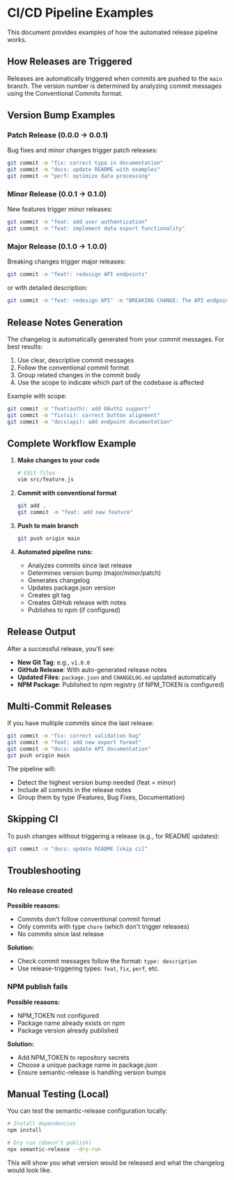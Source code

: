 # CI/CD Pipeline Examples

This document provides examples of how the automated release pipeline works.

## How Releases are Triggered

Releases are automatically triggered when commits are pushed to the `main` branch. The version number is determined by analyzing commit messages using the Conventional Commits format.

## Version Bump Examples

### Patch Release (0.0.0 → 0.0.1)

Bug fixes and minor changes trigger patch releases:

```bash
git commit -m "fix: correct typo in documentation"
git commit -m "docs: update README with examples"
git commit -m "perf: optimize data processing"
```

### Minor Release (0.0.1 → 0.1.0)

New features trigger minor releases:

```bash
git commit -m "feat: add user authentication"
git commit -m "feat: implement data export functionality"
```

### Major Release (0.1.0 → 1.0.0)

Breaking changes trigger major releases:

```bash
git commit -m "feat!: redesign API endpoints"
```

or with detailed description:

```bash
git commit -m "feat: redesign API" -m "BREAKING CHANGE: The API endpoints have been restructured. Use /api/v2/ instead of /api/v1/ for all requests."
```

## Release Notes Generation

The changelog is automatically generated from your commit messages. For best results:

1. Use clear, descriptive commit messages
2. Follow the conventional commit format
3. Group related changes in the commit body
4. Use the scope to indicate which part of the codebase is affected

Example with scope:

```bash
git commit -m "feat(auth): add OAuth2 support"
git commit -m "fix(ui): correct button alignment"
git commit -m "docs(api): add endpoint documentation"
```

## Complete Workflow Example

1. **Make changes to your code**
   ```bash
   # Edit files
   vim src/feature.js
   ```

2. **Commit with conventional format**
   ```bash
   git add .
   git commit -m "feat: add new feature"
   ```

3. **Push to main branch**
   ```bash
   git push origin main
   ```

4. **Automated pipeline runs:**
   - Analyzes commits since last release
   - Determines version bump (major/minor/patch)
   - Generates changelog
   - Updates package.json version
   - Creates git tag
   - Creates GitHub release with notes
   - Publishes to npm (if configured)

## Release Output

After a successful release, you'll see:

- **New Git Tag**: e.g., `v1.0.0`
- **GitHub Release**: With auto-generated release notes
- **Updated Files**: `package.json` and `CHANGELOG.md` updated automatically
- **NPM Package**: Published to npm registry (if NPM_TOKEN is configured)

## Multi-Commit Releases

If you have multiple commits since the last release:

```bash
git commit -m "fix: correct validation bug"
git commit -m "feat: add new export format"
git commit -m "docs: update API documentation"
git push origin main
```

The pipeline will:
- Detect the highest version bump needed (feat = minor)
- Include all commits in the release notes
- Group them by type (Features, Bug Fixes, Documentation)

## Skipping CI

To push changes without triggering a release (e.g., for README updates):

```bash
git commit -m "docs: update README [skip ci]"
```

## Troubleshooting

### No release created

**Possible reasons:**
- Commits don't follow conventional commit format
- Only commits with type `chore` (which don't trigger releases)
- No commits since last release

**Solution:**
- Check commit messages follow the format: `type: description`
- Use release-triggering types: `feat`, `fix`, `perf`, etc.

### NPM publish fails

**Possible reasons:**
- NPM_TOKEN not configured
- Package name already exists on npm
- Package version already published

**Solution:**
- Add NPM_TOKEN to repository secrets
- Choose a unique package name in package.json
- Ensure semantic-release is handling version bumps

## Manual Testing (Local)

You can test the semantic-release configuration locally:

```bash
# Install dependencies
npm install

# Dry run (doesn't publish)
npx semantic-release --dry-run
```

This will show you what version would be released and what the changelog would look like.
